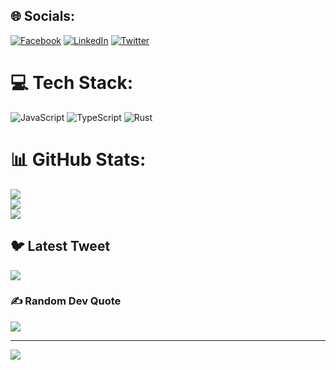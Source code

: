 
## 🌐 Socials:
[![Facebook](https://img.shields.io/badge/Facebook-%231877F2.svg?logo=Facebook&logoColor=white)](https://facebook.com/https://www.facebook.com/nguyenkhanh17112003/?viewas=100000686899395&show_switched_toast=0&show_invite_to_follow=0&show_switched_tooltip=0&show_podcast_settings=0&show_community_transition=0&show_community_review_changes=0&show_community_rollback=0&show_follower_visibility_disclosure=0) [![LinkedIn](https://img.shields.io/badge/LinkedIn-%230077B5.svg?logo=linkedin&logoColor=white)](https://linkedin.com/in/https://www.linkedin.com/in/nguy%E1%BB%85n-kh%C3%A1nh-60a98725b/) [![Twitter](https://img.shields.io/badge/Twitter-%231DA1F2.svg?logo=Twitter&logoColor=white)](https://twitter.com/https://twitter.com/nguyenkhanh1711) 

# 💻 Tech Stack:
![JavaScript](https://img.shields.io/badge/javascript-%23323330.svg?style=for-the-badge&logo=javascript&logoColor=%23F7DF1E) ![TypeScript](https://img.shields.io/badge/typescript-%23007ACC.svg?style=for-the-badge&logo=typescript&logoColor=white) ![Rust](https://img.shields.io/badge/rust-%23000000.svg?style=for-the-badge&logo=rust&logoColor=white)
# 📊 GitHub Stats:
![](https://github-readme-stats.vercel.app/api?username=Indenpendences&theme=dark&hide_border=false&include_all_commits=false&count_private=false)<br/>
![](https://github-readme-streak-stats.herokuapp.com/?user=Indenpendences&theme=dark&hide_border=false)<br/>
![](https://github-readme-stats.vercel.app/api/top-langs/?username=Indenpendences&theme=dark&hide_border=false&include_all_commits=false&count_private=false&layout=compact)

## 🐦 Latest Tweet
[![](https://gtce.itsvg.in/api?username=https://twitter.com/nguyenkhanh1711)](https://gtce.itsvg.in)

### ✍️ Random Dev Quote
![](https://quotes-github-readme.vercel.app/api?type=horizontal&theme=radical)

---
[![](https://visitcount.itsvg.in/api?id=Indenpendences&icon=0&color=0)](https://visitcount.itsvg.in)

<!-- Proudly created with GPRM ( https://gprm.itsvg.in ) -->
